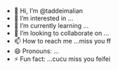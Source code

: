 - 👋 Hi, I’m @taddeimalian
- 👀 I’m interested in ...
- 🌱 I’m currently learning ...
- 💞️ I’m looking to collaborate on ...
- 📫 How to reach me ...miss you ff
- 😄 Pronouns: ...
- ⚡ Fun fact: ...cucu
miss you feifei
<!---cool guy
taddeimalian/taddeimalian is a ✨ special ✨ repository because its `README.md` (this file) appears on your GitHub profile.
You can click the Preview link to take a look at your changes.
--->
